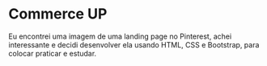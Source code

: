 # Commerce UP

Eu encontrei uma imagem de uma landing page no Pinterest, achei interessante e decidi desenvolver ela usando HTML, CSS e Bootstrap, para colocar praticar e estudar.
